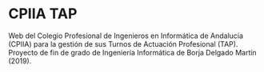 # CPIIA TAP

Web del Colegio Profesional de Ingenieros en Informática de Andalucía (CPIIA) para la gestión de sus Turnos de Actuación Profesional (TAP). Proyecto de fin de grado de Ingeniería Informática de Borja Delgado Martín (2019).